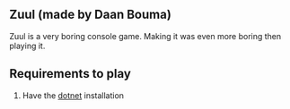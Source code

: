 ## Zuul (made by Daan Bouma)
Zuul is a very boring console game. Making it 
was even more boring then playing it.

## Requirements to play

1. Have the [dotnet](https://dotnet.microsoft.com/en-us/download) installation 


